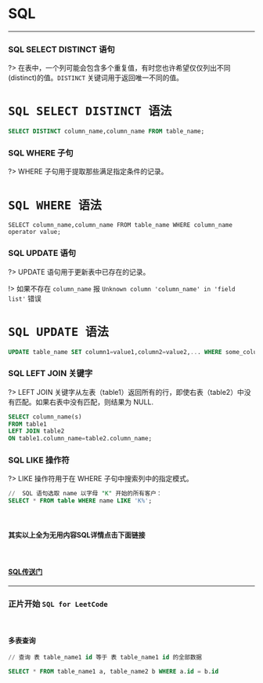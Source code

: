 # SQL

<hr>

### SQL SELECT DISTINCT 语句

?> 在表中，一个列可能会包含多个重复值，有时您也许希望仅仅列出不同(distinct)的值。`DISTINCT` 关键词用于返回唯一不同的值。

# `SQL SELECT DISTINCT 语法`

```sql
SELECT DISTINCT column_name,column_name FROM table_name;
```

### SQL WHERE 子句

?> WHERE 子句用于提取那些满足指定条件的记录。

# `SQL WHERE 语法`

```
SELECT column_name,column_name FROM table_name WHERE column_name operator value;
```

### SQL UPDATE 语句

?> UPDATE 语句用于更新表中已存在的记录。

!> 如果不存在 `column_name` 报 `Unknown column 'column_name' in 'field list'` 错误

# `SQL UPDATE 语法`

```sql
UPDATE table_name SET column1=value1,column2=value2,... WHERE some_column=some_value;
```

### SQL LEFT JOIN 关键字

?> LEFT JOIN 关键字从左表（table1）返回所有的行，即使右表（table2）中没有匹配。如果右表中没有匹配，则结果为 NULL.

```sql
SELECT column_name(s)
FROM table1
LEFT JOIN table2
ON table1.column_name=table2.column_name;
```

###  SQL LIKE 操作符

?> LIKE 操作符用于在 WHERE 子句中搜索列中的指定模式。

```sql
//  SQL 语句选取 name 以字母 "K" 开始的所有客户：
SELECT * FROM table WHERE name LIKE 'K%';
```

<br>

#### 其实以上全为无用内容SQL详情点击下面链接

<br>

#### [SQL传送门](https://www.runoob.com/sql/sql-tutorial.html)

<hr>

### 正片开始 `SQL for LeetCode`

<br>

#### 多表查询

```sql
// 查询 表 table_name1 id 等于 表 table_name1 id 的全部数据

SELECT * FROM table_name1 a, table_name2 b WHERE a.id = b.id
```



<style>
@import url('static/css/code2.css');
</style>